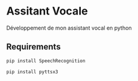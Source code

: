 # Assitant Vocale

Développement de mon assistant vocal en python 


## Requirements
```bash
pip install SpeechRecognition
```

```bash
pip install pyttsx3
```

